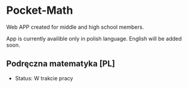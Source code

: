 # Pocket-Math
Web APP created for middle and high school members.

App is currently availible only in polish language. English will be added soon.

## Podręczna matematyka [PL]

* Status: W trakcie pracy
